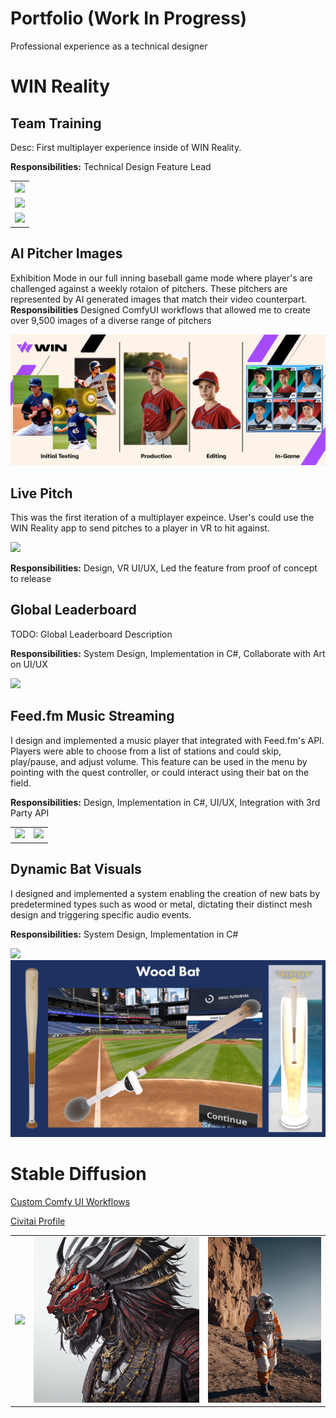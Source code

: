 # Portfolio (Work In Progress)
Professional experience as a technical designer

# WIN Reality
## Team Training
Desc: First multiplayer experience inside of WIN Reality.

**Responsibilities:** Technical Design Feature Lead
<table>
  <tr>
    <td><img src="Assets\TeamTraining_1.gif"></td>
  </tr>
  <tr>
    <td><img src="Assets\TeamTraining_2.gif"></td>
  </tr>
  <tr>
    <td><img src="Assets\TeamTraining_3.gif"></td>
  </tr>
</table>



## AI Pitcher Images
Exhibition Mode in our full inning baseball game mode where player's are challenged against a weekly rotaion of pitchers. These pitchers are represented by AI generated images that match their video counterpart.
**Responsibilities** Designed ComfyUI workflows that allowed me to create over 9,500 images of a diverse range of pitchers 

<img src="Assets\AI_Pitchers.png">


## Live Pitch
This was the first iteration of a multiplayer expeince. User's could use the WIN Reality app to send pitches to a player in VR to hit against.

<img src="Assets\LivePitchDemo.gif">

**Responsibilities:** Design, VR UI/UX, Led the feature from proof of concept to release

## Global Leaderboard
TODO: Global Leaderboard Description

**Responsibilities:** System Design, Implementation in C#, Collaborate with Art on UI/UX

<img src="Assets\Leaderboard.gif">

## Feed.fm Music Streaming
I design and implemented a music player that integrated with Feed.fm's API. Players were able to choose from a list of stations and could skip, play/pause, and adjust volume. This feature can be used in the menu by pointing with the quest controller, or could interact using their bat on the field.

**Responsibilities:** Design, Implementation in C#, UI/UX, Integration with 3rd Party API

<table>
  <tr>
    <td><img src="Assets\FeedFm_Pod.gif"></td>
    <td><img src="Assets\FeedFm_Field.gif"></td>
  </tr>
</table>

## Dynamic Bat Visuals
I designed and implemented a system enabling the creation of new bats by predetermined types such as wood or metal, dictating their distinct mesh design and triggering specific audio events.

**Responsibilities:** System Design, Implementation in C#

<img src="Assets\BatVisuals.gif">
<img src="Assets\WoodBatShowcase.png">

# Stable Diffusion
[Custom Comfy UI Workflows](https://github.com/JacobPoteet/ComfyUI_Workflows)

[Civitai Profile](https://civitai.com/user/JacobPoteet/posts)
<table>
  <tr>
    <td><img src="Assets\AI_Image_1.png"></td>
    <td><img src="Assets\AI_Image_2.png"></td>
    <td><img src="Assets\AI_Image_3.png"></td>
  </tr>
</table>
